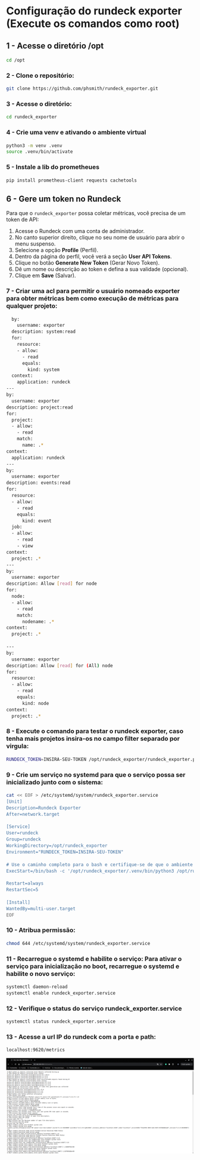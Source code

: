 # Configuração do rundeck exporter (Execute os comandos como root)

## 1 - Acesse o diretório /opt
```bash
cd /opt
```

### 2 - Clone o repositório:
```bash
git clone https://github.com/phsmith/rundeck_exporter.git
```

### 3 - Acesse o diretório:
```bash
cd rundeck_exporter
```

### 4 - Crie uma venv e ativando o ambiente virtual
```bash
python3 -m venv .venv
source .venv/bin/activate
```

### 5 - Instale a lib do prometheues
```bash
pip install prometheus-client requests cachetools
```

## 6 - Gere um token no Rundeck
Para que o `rundeck_exporter` possa coletar métricas, você precisa de um token de API:

1. Acesse o Rundeck com uma conta de administrador.
2. No canto superior direito, clique no seu nome de usuário para abrir o menu suspenso.
3. Selecione a opção **Profile** (Perfil).
4. Dentro da página do perfil, você verá a seção **User API Tokens**.
5. Clique no botão **Generate New Token** (Gerar Novo Token).
6. Dê um nome ou descrição ao token e defina a sua validade (opcional).
7. Clique em **Save** (Salvar).


### 7 - Criar uma acl para permitir o usuário nomeado exporter para obter métricas bem como execução de métricas para qualquer projeto:
```bash
  by:
    username: exporter
  description: system:read
  for:
    resource:
    - allow:
      - read
      equals:
        kind: system
  context:
    application: rundeck
---
by:
  username: exporter
description: project:read
for:
  project:
  - allow:
    - read
    match:
      name: .*
context:
  application: rundeck
---
by:
  username: exporter
description: events:read
for:
  resource:
  - allow:
    - read
    equals:
      kind: event
  job:
  - allow:
    - read
    - view
context:
  project: .*
---
by:
  username: exporter
description: Allow [read] for node
for:
  node:
  - allow:
    - read
    match:
      nodename: .*
context:
  project: .*

---
by:
  username: exporter
description: Allow [read] for (All) node
for:
  resource:
  - allow:
    - read
    equals:
      kind: node
context:
  project: .*
```

### 8 - Execute o comando para testar o rundeck exporter, caso tenha mais projetos insira-os no campo filter separado por virgula:
```bash
RUNDECK_TOKEN=INSIRA-SEU-TOKEN /opt/rundeck_exporter/rundeck_exporter.py --host=0.0.0.0 --rundeck.url=http://localhost:4440 --rundeck.skip_ssl --rundeck.cpu.stats --rundeck.memory.stats --rundeck.projects.executions --rundeck.projects.executions.filter=5n --rundeck.requests.timeout=10
```
 
### 9 - Crie um serviço no systemd para que o serviço possa ser inicializado junto com o sistema:
```bash
cat << EOF > /etc/systemd/system/rundeck_exporter.service
[Unit]
Description=Rundeck Exporter
After=network.target

[Service]
User=rundeck
Group=rundeck
WorkingDirectory=/opt/rundeck_exporter
Environment="RUNDECK_TOKEN=INSIRA-SEU-TOKEN"

# Use o caminho completo para o bash e certifique-se de que o ambiente virtual é ativado
ExecStart=/bin/bash -c '/opt/rundeck_exporter/.venv/bin/python3 /opt/rundeck_exporter/rundeck_exporter.py --host=0.0.0.0 --rundeck.url=http://localhost:4440 --rundeck.skip_ssl --rundeck.cpu.stats --rundeck.memory.stats --rundeck.projects.executions --rundeck.projects.executions.filter=5n --rundeck.requests.timeout=10'

Restart=always
RestartSec=5

[Install]
WantedBy=multi-user.target
EOF
```

### 10 - Atribua permissão:
```bash
chmod 644 /etc/systemd/system/rundeck_exporter.service
```

### 11 - Recarregue o systemd e habilite o serviço: Para ativar o serviço para inicialização no boot, recarregue o systemd e habilite o novo serviço:
```bash
systemctl daemon-reload
systemctl enable rundeck_exporter.service
```

### 12 - Verifique o status do serviço rundeck_exporter.service
```bash
systemctl status rundeck_exporter.service
```

### 13 - Acesse a url IP do rundeck com a porta e path:
```bash
localhost:9620/metrics
```

<img src="images/metrics.png" />
